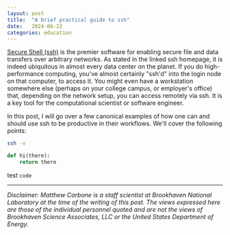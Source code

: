 ```yaml
---
layout: post
title:  "A brief practical guide to ssh"
date:   2024-06-22 
categories: education
---
```


[Secure Shell (ssh)](https://www.ssh.com/academy/ssh) is the premier software for enabling secure file and data transfers over arbitrary networks. As stated in the linked ssh homepage, it is indeed ubiquitous in almost every data center on the planet. If you do high-performance computing, you've almost certainly "ssh'd" into the login node on that computer, to access it. You might even have a workstation somewhere else (perhaps on your college campus, or employer's office) that, depending on the network setup, you can access remotely via ssh. It is a key tool for the computational scientist or software engineer.

In this post, I will go over a few canonical examples of how one can and should use ssh to be productive in their workflows. We'll cover the following points:


```bash
ssh -v
```


```python
def hi(there):
    return there
```


test `code`

---

_Disclaimer: Matthew Carbone is a staff scientist at Brookhaven National Laboratory at the time of the writing of this post. The views expressed here are those of the individual personnel quoted and are not the views of Brookhaven Science Associates, LLC or the United States Department of Energy._
